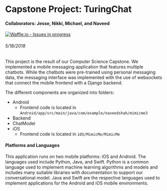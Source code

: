# Capstone Project: TuringChat
#### Collaborators: Jesse, Nikki, Michael, and Naveed

[![Waffle.io - Issues in progress](https://badge.waffle.io/Jessegoodspeed/MimicMe.png?label=in%20progress&title=In%20Progress)](http://waffle.io/Jessegoodspeed/MimicMe)

###### 5/18/2018
This project is the result of our Computer Science Capstone. We implemented a mobile messaging application that features multiple chatbots. While the chatbots were pre-trained using personal messaging data, the messaging interface was implemented with the use of websockets that connect the mobile frontend with a Django backend.


The different components are organized into folders:

* Android
  - Frontend code is located in `Android/app/src/main/java/com/example/naveedshah/mimicme3`
* Backend
* ChatModel
* iOS
  - Frontend code is located in `iOS/MimicMe/MimicMe`


#### **Platforms and Languages**
This application runs on two mobile platforms: iOS and Android. The languages used include Python, Java, and Swift. Python is a common language used to implement machine learning algorithms and models and includes many suitable libraries with documentation to support our conversational model. Java and Swift are the respective languages used to implement applications for the Android and iOS mobile environments.
